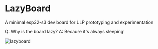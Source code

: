 # LazyBoard
 A minimal esp32-s3 dev board for ULP prototyping and experimentation
 
 Q: Why is the board lazy? A: Because it's always sleeping!
 
 ![lazyboard](https://github.com/CRCibernetica/lazyboard/assets/1648137/5a04bc3a-9a73-45da-852a-0097f6f09d36)
